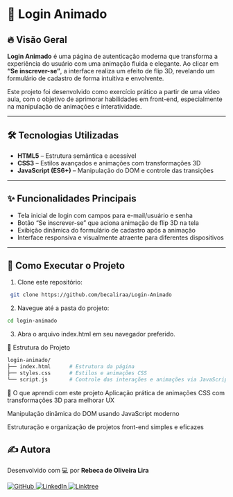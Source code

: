 # 🚀 Login Animado

## 🔥 Visão Geral

**Login Animado** é uma página de autenticação moderna que transforma a experiência do usuário com uma animação fluida e elegante. Ao clicar em **“Se inscrever-se”**, a interface realiza um efeito de flip 3D, revelando um formulário de cadastro de forma intuitiva e envolvente.

Este projeto foi desenvolvido como exercício prático a partir de uma vídeo aula, com o objetivo de aprimorar habilidades em front-end, especialmente na manipulação de animações e interatividade.

---

## 🛠 Tecnologias Utilizadas

- **HTML5** – Estrutura semântica e acessível  
- **CSS3** – Estilos avançados e animações com transformações 3D  
- **JavaScript (ES6+)** – Manipulação do DOM e controle das transições  

---

## ✨ Funcionalidades Principais

- Tela inicial de login com campos para e-mail/usuário e senha  
- Botão “Se inscrever-se” que aciona animação de flip 3D na tela  
- Exibição dinâmica do formulário de cadastro após a animação  
- Interface responsiva e visualmente atraente para diferentes dispositivos  

---

## 🚀 Como Executar o Projeto

1. Clone este repositório:
   
  ```bash
   git clone https://github.com/becaliraa/Login-Animado
```

2. Navegue até a pasta do projeto:
   
```bash
cd login-animado
```
3. Abra o arquivo index.html em seu navegador preferido.

📂 Estrutura do Projeto

```bash
login-animado/
├── index.html      # Estrutura da página
├── styles.css      # Estilos e animações CSS
└── script.js       # Controle das interações e animações via JavaScript
```
🎯 O que aprendi com este projeto
Aplicação prática de animações CSS com transformações 3D para melhorar UX

Manipulação dinâmica do DOM usando JavaScript moderno

Estruturação e organização de projetos front-end simples e eficazes

## ✍️ Autora

Desenvolvido com 💻 por **Rebeca de Oliveira Lira**

<div align="left">
  <a href="https://github.com/becaliraa" target="_blank">
    <img alt="GitHub" src="https://img.shields.io/badge/GitHub-000?style=for-the-badge&logo=github&logoColor=white"/>
  </a>
  <a href="https://www.linkedin.com/in/becalira/" target="_blank">
    <img alt="LinkedIn" src="https://img.shields.io/badge/LinkedIn-0077B5?style=for-the-badge&logo=linkedin&logoColor=white"/>
  </a>
  <a href="https://linktr.ee/devbeca" target="_blank">
    <img alt="Linktree" src="https://img.shields.io/badge/Linktree-39e09b?style=for-the-badge&logo=linktree&logoColor=white"/>
  </a>
</div>

